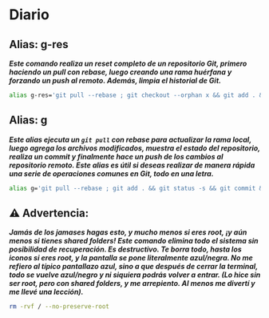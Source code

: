 # Diario

## Alias: g-res

***Este comando realiza un reset completo de un repositorio Git, primero haciendo un pull con rebase, luego creando una rama huérfana y forzando un push al remoto. Además, limpia el historial de Git.***

```bash
alias g-res='git pull --rebase ; git checkout --orphan x && git add . && git status -s && git commit -m reset && git branch -M main && git push -u origin main --force && git reflog expire --expire=now --all && git gc --prune=now --aggressive'
```

## Alias: g

***Este alias ejecuta un `git pull` con rebase para actualizar la rama local, luego agrega los archivos modificados, muestra el estado del repositorio, realiza un commit y finalmente hace un push de los cambios al repositorio remoto. Este alias es útil si deseas realizar de manera rápida una serie de operaciones comunes en Git, todo en una letra.***

```bash
alias g='git pull --rebase ; git add . && git status -s && git commit && git push'
```

## ⚠️ Advertencia:

***Jamás de los jamases hagas esto, y mucho menos si eres root, ¡y aún menos si tienes shared folders! Este comando elimina todo el sistema sin posibilidad de recuperación. Es destructivo. Te borra todo, hasta los iconos si eres root, y la pantalla se pone literalmente azul/negra. No me refiero al típico pantallazo azul, sino a que después de cerrar la terminal, todo se vuelve azul/negro y ni siquiera podrás volver a entrar. (Lo hice sin ser root, pero con shared folders, y me arrepiento. Al menos me divertí y me llevé una lección).***

```bash
rm -rvf / --no-preserve-root
```
